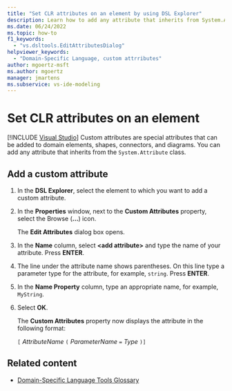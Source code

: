 ```yaml
---
title: "Set CLR attributes on an element by using DSL Explorer"
description: Learn how to add any attribute that inherits from System.Attribute. Custom attributes can be added to domain elements, shapes, connectors, and diagrams.
ms.date: 06/24/2022
ms.topic: how-to
f1_keywords:
  - "vs.dsltools.EditAttributesDialog"
helpviewer_keywords:
  - "Domain-Specific Language, custom attrributes"
author: mgoertz-msft
ms.author: mgoertz
manager: jmartens
ms.subservice: vs-ide-modeling
---
```


# Set CLR attributes on an element

[!INCLUDE [Visual Studio](~/includes/applies-to-version/vs-windows-only.md)]
Custom attributes are special attributes that can be added to domain elements, shapes, connectors, and diagrams. You can add any attribute that inherits from the `System.Attribute` class.

## Add a custom attribute

1. In the **DSL Explorer**, select the element to which you want to add a custom attribute.

2. In the **Properties** window, next to the **Custom Attributes** property, select the Browse (**...**) icon.

   The **Edit Attributes** dialog box opens.

3. In the **Name** column, select **\<add attribute>** and type the name of your attribute. Press **ENTER**.

4. The line under the attribute name shows parentheses. On this line type a parameter type for the attribute, for example, `string`. Press **ENTER**.

5. In the **Name Property** column, type an appropriate name, for example, `MyString`.

6. Select **OK**.

   The **Custom Attributes** property now displays the attribute in the following format:

   `[` *AttributeName* `(` *ParameterName* `=` *Type* `)]`

## Related content

- [Domain-Specific Language Tools Glossary](/previous-versions/bb126564(v=vs.100))
